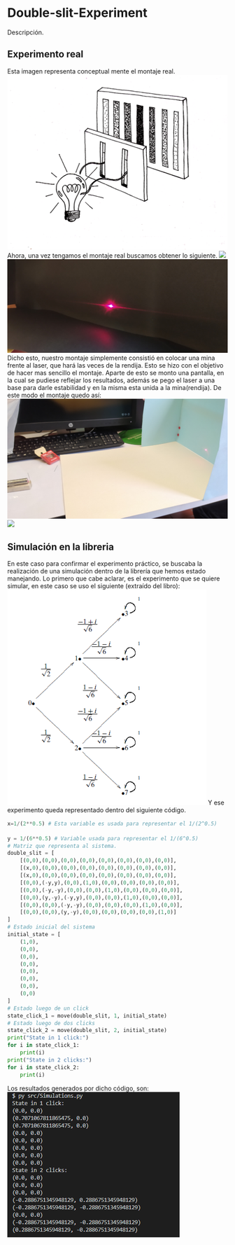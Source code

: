 # Double-slit-Experiment

Descripción.

## Experimento real
Esta imagen representa conceptual mente el montaje real.
![](https://github.com/Stilink/Double-slit-Experiment/blob/master/img/LightSlit.IndiaPrice.png)
Ahora, una vez tengamos el montaje real buscamos obtener lo siguiente.
![](https://github.com/Stilink/Double-slit-Experiment/blob/master/img/pic_experiment_1.jpg)
![](https://github.com/Stilink/Double-slit-Experiment/blob/master/img/pic_experiment_4.jpg)
Dicho esto, nuestro montaje simplemente consistió en colocar una mina frente al laser, que hará las veces de la rendija. Esto se hizo con el objetivo de hacer mas sencillo el montaje. Aparte de esto se monto una pantalla, en la cual se pudiese reflejar los resultados, además se pego el laser a una base para darle estabilidad y en la misma esta unida a la mina(rendija).
De este modo el montaje quedo así:
![](/img/real_experiment_1.jpg)
![](/img/real_experiment_2.jpg)

## Simulación en la libreria
En este caso para confirmar el experimento práctico, se buscaba la realización de una simulación dentro de la librería que hemos estado manejando.
Lo primero que cabe aclarar, es el experimento que se quiere simular, en este caso se uso el siguiente (extraído del libro):
![](/img/experiment_for_code_simulation.png)
Y ese experimento queda representado dentro del siguiente código.
```python
x=1/(2**0.5) # Esta variable es usada para representar el 1/(2^0.5)

y = 1/(6**0.5) # Variable usada para representar el 1/(6^0.5)
# Matriz que representa al sistema.
double_slit = [
	[(0,0),(0,0),(0,0),(0,0),(0,0),(0,0),(0,0),(0,0)],
	[(x,0),(0,0),(0,0),(0,0),(0,0),(0,0),(0,0),(0,0)],
	[(x,0),(0,0),(0,0),(0,0),(0,0),(0,0),(0,0),(0,0)],
	[(0,0),(-y,y),(0,0),(1,0),(0,0),(0,0),(0,0),(0,0)],
	[(0,0),(-y,-y),(0,0),(0,0),(1,0),(0,0),(0,0),(0,0)],
	[(0,0),(y,-y),(-y,y),(0,0),(0,0),(1,0),(0,0),(0,0)],
	[(0,0),(0,0),(-y,-y),(0,0),(0,0),(0,0),(1,0),(0,0)],
	[(0,0),(0,0),(y,-y),(0,0),(0,0),(0,0),(0,0),(1,0)]
]
# Estado inicial del sistema
initial_state = [
	(1,0),
	(0,0),
	(0,0),
	(0,0),
	(0,0),
	(0,0),
	(0,0),
	(0,0)
]
# Estado luego de un click
state_click_1 = move(double_slit, 1, initial_state)
# Estado luego de dos clicks
state_click_2 = move(double_slit, 2, initial_state)
print("State in 1 click:")
for i in state_click_1:
	print(i)
print("State in 2 clicks:")
for i in state_click_2:
	print(i)
```

Los resultados generados por dicho código, son:
![](img/results_of_the_code_simulation.png)
